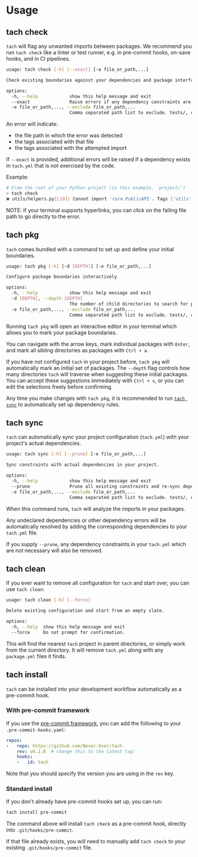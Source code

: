# Usage

## tach check
`tach` will flag any unwanted imports between packages. We recommend you run `tach check` like a linter or test runner, e.g. in pre-commit hooks, on-save hooks, and in CI pipelines.

```bash
usage: tach check [-h] [--exact] [-e file_or_path,...]

Check existing boundaries against your dependencies and package interfaces

options:
  -h, --help            show this help message and exit
  --exact               Raise errors if any dependency constraints are unused.
  -e file_or_path,..., --exclude file_or_path,...
                        Comma separated path list to exclude. tests/, ci/, etc.
```

An error will indicate:

- the file path in which the error was detected
- the tags associated with that file
- the tags associated with the attempted import

If `--exact` is provided, additional errors will be raised if a dependency exists in `tach.yml` that is not exercised by the code.

Example:
```bash
# From the root of your Python project (in this example, `project/`)
> tach check
❌ utils/helpers.py[L10]: Cannot import 'core.PublicAPI'. Tags ['utils'] cannot depend on ['core'].
```

NOTE: If your terminal supports hyperlinks, you can click on the failing file path to go directly to the error.


## tach pkg
`tach` comes bundled with a command to set up and define your initial boundaries.

```bash
usage: tach pkg [-h] [-d [DEPTH]] [-e file_or_path,...]

Configure package boundaries interactively

options:
  -h, --help            show this help message and exit
  -d [DEPTH], --depth [DEPTH]
                        The number of child directories to search for packages to auto-select
  -e file_or_path,..., --exclude file_or_path,...
                        Comma separated path list to exclude. tests/, ci/, etc.
```

Running `tach pkg` will open an interactive editor in your terminal which allows you to mark your package boundaries.

You can navigate with the arrow keys, mark individual packages with `Enter`, and mark all sibling directories
as packages with `Ctrl + a`.

If you have not configured `tach` in your project before, `tach pkg` will automatically mark an initial set of packages.
The `--depth` flag controls how many directories `tach` will traverse when suggesting these initial packages.
You can accept these suggestions immediately with `Ctrl + s`, or you can edit the selections freely before confirming.

Any time you make changes with `tach pkg`, it is recommended to run [`tach sync`](usage.md#tach-sync)
to automatically set up dependency rules.

## tach sync
`tach` can automatically sync your project configuration (`tach.yml`) with your project's actual dependencies.

```bash
usage: tach sync [-h] [--prune] [-e file_or_path,...]

Sync constraints with actual dependencies in your project.

options:
  -h, --help            show this help message and exit
  --prune               Prune all existing constraints and re-sync dependencies.
  -e file_or_path,..., --exclude file_or_path,...
                        Comma separated path list to exclude. tests/, ci/, etc.
```

When this command runs, `tach` will analyze the imports in your packages.

Any undeclared dependencies or other dependency errors will be automatically resolved by
adding the corresponding dependencies to your `tach.yml` file.

If you supply `--prune`,
any dependency constraints in your `tach.yml` which are not necessary will also be removed.

## tach clean
If you ever want to remove all configuration for `tach` and start over, you can use `tach clean`:

```bash
usage: tach clean [-h] [--force]

Delete existing configuration and start from an empty slate.

options:
  -h, --help  show this help message and exit
  --force     Do not prompt for confirmation.
```

This will find the nearest `tach` project in parent directories, or simply work from the current directory.
It will remove `tach.yml` along with any `package.yml` files it finds.

## tach install
`tach` can be installed into your development workflow automatically as a pre-commit hook.


### With pre-commit framework
If you use the [pre-commit framework](https://github.com/pre-commit/pre-commit), you can add the following to your `.pre-commit-hooks.yaml`:

```yaml
repos:
-   repo: https://github.com/Never-Over/tach
    rev: v0.2.0  # change this to the latest tag!
    hooks:
    -   id: tach
```

Note that you should specify the version you are using in the `rev` key.


### Standard install
If you don't already have pre-commit hooks set up, you can run:

```bash
tach install pre-commit
```

The command above will install `tach check` as a pre-commit hook, directly into `.git/hooks/pre-commit`.

If that file already exists, you will need to manually add `tach check` to your existing `.git/hooks/pre-commit` file.
